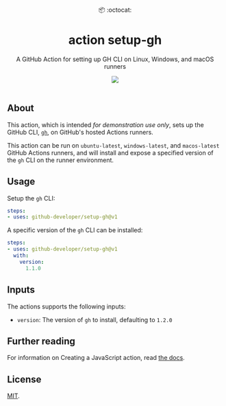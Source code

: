 
<div align="center">
  📦 :octocat:
</div>
<h1 align="center">
  action setup-gh
</h1>

<p align="center">
   A GitHub Action for setting up GH CLI on Linux, Windows, and macOS runners
</p>

<div align="center">
  <img src="demo.png"/>
</div>


<br />

## About
This action, which is intended _for demonstration use only_, sets up the GitHub CLI, [`gh`](https://github.com/cli/cli), on GitHub's hosted Actions runners.

This action can be run on `ubuntu-latest`, `windows-latest`, and `macos-latest` GitHub Actions runners, and will install and expose a specified version of the `gh` CLI on the runner environment.

## Usage

Setup the `gh` CLI:

```yaml
steps:
- uses: github-developer/setup-gh@v1
```

A specific version of the `gh` CLI can be installed:

```yaml
steps:
- uses: github-developer/setup-gh@v1
  with:
    version:
      1.1.0
```

## Inputs
The actions supports the following inputs:

- `version`: The version of `gh` to install, defaulting to `1.2.0`

## Further reading
For information on Creating a JavaScript action, read [the docs](https://docs.github.com/actions/creating-actions/creating-a-javascript-action).

## License
[MIT](LICENSE).

